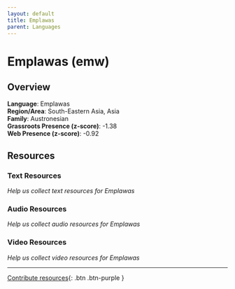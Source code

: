 ```yaml
---
layout: default
title: Emplawas
parent: Languages
---
```


# Emplawas (emw)

## Overview

**Language**: Emplawas  
**Region/Area**: South-Eastern Asia, Asia  
**Family**: Austronesian  
**Grassroots Presence (z-score)**: -1.38  
**Web Presence (z-score)**: -0.92  

## Resources

### Text Resources
*Help us collect text resources for Emplawas*

### Audio Resources
*Help us collect audio resources for Emplawas*

### Video Resources
*Help us collect video resources for Emplawas*

---

[Contribute resources](https://forms.office.com/e/1SfLJx3u1r){: .btn .btn-purple }
